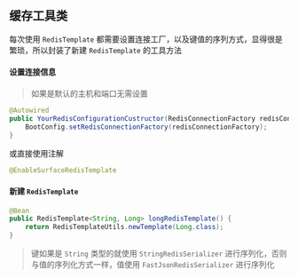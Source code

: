 ## 缓存工具类

每次使用 `RedisTemplate` 都需要设置连接工厂，以及键值的序列方式，显得很是繁琐，所以封装了新建 `RedisTemplate` 的工具方法

#### 设置连接信息

> 如果是默认的主机和端口无需设置

``` java
@Autowired
public YourRedisConfigurationCustructor(RedisConnectionFactory redisConnectionFactory) {
    BootConfig.setRedisConnectionFactory(redisConnectionFactory);
}
```

或直接使用注解

``` java
@EnableSurfaceRedisTemplate
```

#### 新建 `RedisTemplate`

``` java
@Bean
public RedisTemplate<String, Long> longRedisTemplate() {
    return RedisTemplateUtils.newTemplate(Long.class);
}
```

> 键如果是 `String` 类型的就使用 `StringRedisSerializer` 进行序列化，否则与值的序列化方式一样，值使用 `FastJsonRedisSerializer` 进行序列化
